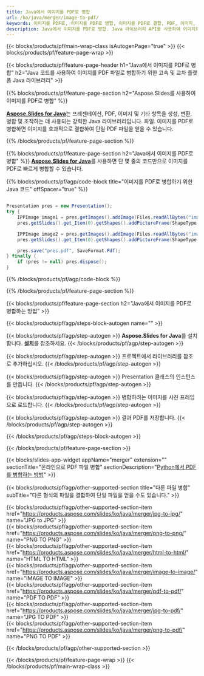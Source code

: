 ```yaml
---
title: Java에서 이미지를 PDF로 병합
url: /ko/java/merger/image-to-pdf/
keywords: 이미지를 PDF로, 이미지를 PDF로 병합, 이미지를 PDF로 결합, PDF, 이미지, Java API, Java 라이브러리
description: Java에서 이미지를 PDF로 병합. Java 라이브러리 API를 사용하여 이미지와 PDF 결합
---
```


{{< blocks/products/pf/main-wrap-class isAutogenPage="true" >}}
{{< blocks/products/pf/feature-page-wrap >}}

{{< blocks/products/pf/feature-page-header h1="Java에서 이미지를 PDF로 병합" h2="Java 코드를 사용하여 이미지를 PDF 파일로 병합하기 위한 고속 및 교차 플랫폼 Java 라이브러리" >}}

{{% blocks/products/pf/feature-page-section h2="Aspose.Slides를 사용하여 이미지를 PDF로 병합" %}}

[**Aspose.Slides for Java**](https://products.aspose.com/slides/ko/java/)는 프레젠테이션, PDF, 이미지 및 기타 항목을 생성, 변환, 병합 및 조작하는 데 사용되는 강력한 Java 라이브러리입니다. 파일. 이미지를 PDF로 병합하면 이미지를 효과적으로 결합하여 단일 PDF 파일을 얻을 수 있습니다.

{{% /blocks/products/pf/feature-page-section %}}




{{% blocks/products/pf/feature-page-section  h2="Java에서 이미지를 PDF로 병합" %}}
[**Aspose.Slides for Java**](https://products.aspose.com/slides/ko/java/)를 사용하면 단 몇 줄의 코드만으로 이미지를 PDF로 빠르게 병합할 수 있습니다.

{{% blocks/products/pf/agp/code-block title="이미지를 PDF로 병합하기 위한 Java 코드" offSpacer="true" %}}
```java

Presentation pres = new Presentation();
try {
    IPPImage image1 = pres.getImages().addImage(Files.readAllBytes("image1.png"));
    pres.getSlides().get_Item(0).getShapes().addPictureFrame(ShapeType.Rectangle, 0, 0, 100, 100, image1);

    IPPImage image2 = pres.getImages().addImage(Files.readAllBytes("image2.png"));
    pres.getSlides().get_Item(0).getShapes().addPictureFrame(ShapeType.Rectangle, 0, 200, 100, 100, image2);

    pres.save("pres.pdf", SaveFormat.Pdf);
} finally {
    if (pres != null) pres.dispose();
}
```
{{% /blocks/products/pf/agp/code-block %}}

{{% /blocks/products/pf/feature-page-section %}}




{{< blocks/products/pf/feature-page-section  h2="Java에서 이미지를 PDF로 병합하는 방법" >}}


{{< blocks/products/pf/agp/steps-block-autogen name="" >}}


{{< blocks/products/pf/agp/step-autogen >}}
**Aspose.Slides for Java**를 설치합니다. [**설치**](https://docs.aspose.com/slides/java/installation/)를 참조하세요.
{{< /blocks/products/pf/agp/step-autogen >}}

{{< blocks/products/pf/agp/step-autogen >}}
프로젝트에서 라이브러리를 참조로 추가하십시오.
{{< /blocks/products/pf/agp/step-autogen >}}

{{< blocks/products/pf/agp/step-autogen >}}
Presentation 클래스의 인스턴스를 만듭니다.
{{< /blocks/products/pf/agp/step-autogen >}}

{{< blocks/products/pf/agp/step-autogen >}}
병합하려는 이미지를 사진 프레임으로 로드합니다.
{{< /blocks/products/pf/agp/step-autogen >}}

{{< blocks/products/pf/agp/step-autogen >}}
결과 PDF를 저장합니다.
{{< /blocks/products/pf/agp/step-autogen >}}


{{< /blocks/products/pf/agp/steps-block-autogen >}}


{{< /blocks/products/pf/feature-page-section >}}




{{< blocks/slides-app-widget  appName="merger" extension="" sectionTitle="온라인으로 PDF 파일 병합" sectionDescription="[Python에서 PDF를 병합하는 방법](https://products.aspose.com/slides/ko/python-net/merge/pdf/)" >}}

{{< blocks/products/pf/agp/other-supported-section title="다른 파일 병합" subTitle="다른 형식의 파일을 결합하여 단일 파일을 얻을 수도 있습니다." >}}

{{< blocks/products/pf/agp/other-supported-section-item href="https://products.aspose.com/slides/ko/java/merger/jpg-to-jpg/" name="JPG to JPG" >}}  
{{< blocks/products/pf/agp/other-supported-section-item href="https://products.aspose.com/slides/ko/java/merger/png-to-png/" name="PNG TO PNG" >}}  
{{< blocks/products/pf/agp/other-supported-section-item href="https://products.aspose.com/slides/ko/java/merger/html-to-html/" name="HTML TO HTML" >}}  
{{< blocks/products/pf/agp/other-supported-section-item href="https://products.aspose.com/slides/ko/java/merger/image-to-image/" name="IMAGE TO IMAGE" >}}  
{{< blocks/products/pf/agp/other-supported-section-item href="https://products.aspose.com/slides/ko/java/merger/pdf-to-pdf/" name="PDF TO PDF" >}}  
{{< blocks/products/pf/agp/other-supported-section-item href="https://products.aspose.com/slides/ko/java/merger/jpg-to-pdf/" name="JPG TO PDF" >}}  
{{< blocks/products/pf/agp/other-supported-section-item href="https://products.aspose.com/slides/ko/java/merger/png-to-pdf/" name="PNG TO PDF" >}}  
  


{{< /blocks/products/pf/agp/other-supported-section >}}

{{< /blocks/products/pf/feature-page-wrap >}}
{{< /blocks/products/pf/main-wrap-class >}}